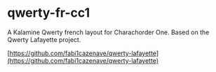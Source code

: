# qwerty-fr-cc1
A Kalamine Qwerty french layout for Charachorder One.
Based on the Qwerty Lafayette project.

[https://github.com/fabi1cazenave/qwerty-lafayette](https://github.com/fabi1cazenave/qwerty-lafayette)
